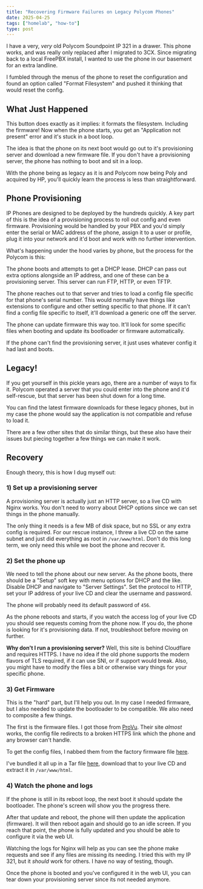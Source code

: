 ```yaml
---
title: "Recovering Firmware Failures on Legacy Polycom Phones"
date: 2025-04-25
tags: ["homelab", "how-to"]
type: post
---
```


I have a very, _very_ old Polycom Soundpoint IP 321 in a drawer.  This phone
works, and was really only replaced after I migrated to 3CX.  Since migrating
back to a local FreePBX install, I wanted to use the phone in our basement for
an extra landline.

I fumbled through the menus of the phone to reset the configuration and found an
option called "Format Filesystem" and pushed it thinking that would reset the
config.

## What Just Happened

This button does exactly as it implies: it formats the filesystem.  Including
the firmware!  Now when the phone starts, you get an "Application not present"
error and it's stuck in a boot loop.

The idea is that the phone on its next boot would go out to it's provisioning
server and download a new firmware file.  If you don't have a provisioning
server, the phone has nothing to boot and sit in a loop.

With the phone being as legacy as it is and Polycom now being Poly and acquired
by HP, you'll quickly learn the process is less than straightforward.

## Phone Provisioning

IP Phones are designed to be deployed by the hundreds quickly.  A key part of
this is the idea of a provisioning process to roll out config and even firmware.
Provisioning would be handled by your PBX and you'd simply enter the serial or
MAC address of the phone, assign it to a user or profile, plug it into your
network and it'd boot and work with no further intervention.

What's happening under the hood varies by phone, but the process for the Polycom
is this:

The phone boots and attempts to get a DHCP lease.  DHCP can pass out extra
options alongside an IP address, and one of these can be a provisioning server.
This server can run FTP, HTTP, or even TFTP.

The phone reaches out to that server and tries to load a config file specific
for that phone's serial number.  This would normally have things like extensions
to configure and other setting specific to that phone.  If it can't find a
config file specific to itself, it'll download a generic one off the server.

The phone can update firmware this way too.  It'll look for some specific files
when booting and update its bootloader or firmware automatically.

If the phone can't find the provisioning server, it just uses whatever config it
had last and boots.

## Legacy!

If you get yourself in this pickle years ago, there are a number of ways to fix
it.  Polycom operated a server that you could enter into the phone and it'd
self-rescue, but that server has been shut down for a long time.

You can find the latest firmware downloads for these legacy phones, but in my
case the phone would say the application is not compatible and refuse to load
it.

There are a few other sites that do similar things, but these also have their
issues but piecing together a few things we can make it work.

## Recovery

Enough theory, this is how I dug myself out:

### 1) Set up a provisioning server

A provisioning server is actually just an HTTP server, so a live CD with Nginx
works.  You don't need to worry about DHCP options since we can set things in
the phone manually.

The only thing it needs is a few MB of disk space, but no SSL or any extra
config is required.  For our rescue instance, I threw a live CD on the same
subnet and just did everything as root in `/var/www/html`.  Don't do this long
term, we only need this while we boot the phone and recover it.

### 2) Set the phone up

We need to tell the phone about our new server.  As the phone boots, there
should be a "Setup" soft key with menu options for DHCP and the like.  Disable
DHCP and navigate to "Server Settings".  Set the protocol to HTTP, set your IP
address of your live CD and clear the username and password.

The phone will probably need its default password of `456`.

As the phone reboots and starts, if you watch the access log of your live CD you
should see requests coming from the phone now.  If you do, the phone is looking
for it's provisioning data.  If not, troubleshoot before moving on further.

__Why don't I run a provisioning server?__  Well, this site is behind Cloudflare
and requires HTTPS.  I have no idea if the old phone supports the modern flavors
of TLS required, if it can use SNI, or if support would break.  Also, you might
have to modify the files a bit or otherwise vary things for your specific phone.

### 3) Get Firmware

This is the "hard" part, but I'll help you out.  In my case I needed firmware,
but I also needed to update the bootloader to be compatible.  We also need to
composite a few things.

The first is the firmware files.  I got those from
[ProVu](https://blog.provu.co.uk/polycom-recovery-resolve-a-formatted-file-system/).
Their site _almost_ works, the config file redirects to a broken HTTPS link
which the phone and any browser can't handle.

To get the config files, I nabbed them from the factory firmware file
[here](https://downloads.polycom.com/voice/voip/sip_sw_releases_matrix.html).

I've bundled it all up in a Tar file
[here](/downloads/PolycomRecoveryFirmware.tar.gz), download that to your live CD
and extract it in `/var/www/html`.

### 4) Watch the phone and logs

If the phone is still in its reboot loop, the next boot it should update the
bootloader.  The phone's screen will show you the progress there.

After that update and reboot, the phone will then update the application
(firmware).  It will then reboot again and should go to an idle screen.  If you
reach that point, the phone is fully updated and you should be able to configure
it via the web UI.

Watching the logs for Nginx will help as you can see the phone make requests and
see if any files are missing its needing.  I tried this with my IP 321, but it
_should_ work for others.  I have no way of testing, though.

Once the phone is booted and you've configured it in the web UI, you can tear
down your provisioning server since its not needed anymore.
